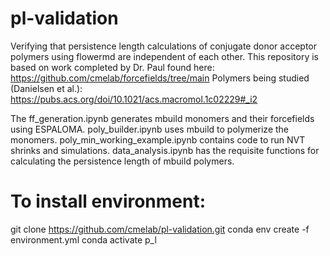 # pl-validation
Verifying that persistence length calculations of conjugate donor acceptor polymers using flowermd are independent of each other.
This repository is based on work completed by Dr. Paul found here: https://github.com/cmelab/forcefields/tree/main
Polymers being studied (Danielsen et al.): https://pubs.acs.org/doi/10.1021/acs.macromol.1c02229#_i2


The ff_generation.ipynb generates mbuild monomers and their forcefields using ESPALOMA.
poly_builder.ipynb uses mbuild to polymerize the monomers.
poly_min_working_example.ipynb contains code to run NVT shrinks and simulations.
data_analysis.ipynb has the requisite functions for calculating the persistence length of mbuild polymers.

# To install environment:
git clone https://github.com/cmelab/pl-validation.git
conda env create -f environment.yml
conda activate p_l


